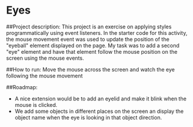# Eyes
##Project description:
This project is an exercise on applying styles programmatically using event listeners. In the starter code for this activity, the mouse movement event was used to update the position of the "eyeball" element displayed on the page. My task was to add a second "eye" element and have that element follow the mouse position on the screen using the mouse events.

##How to run:
Move the mouse across the screen and watch the eye following the mouse movement

##Roadmap:
- A nice extension would be to add an eyelid and make it blink when the mouse is clicked.
- We add some objects in different places on the screen an display the object name when the eye is looking in that object direction.
